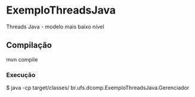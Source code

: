 # ExemploThreadsJava
Threads Java - modelo mais baixo nível

## Compilação

mvn compile

### Execução

$ java -cp target/classes/ br.ufs.dcomp.ExemploThreadsJava.Gerenciador